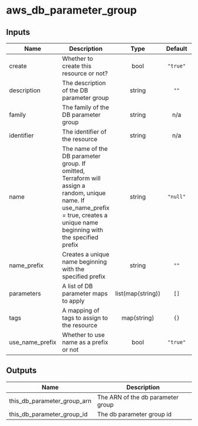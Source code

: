 # aws_db_parameter_group

<!-- BEGINNING OF PRE-COMMIT-TERRAFORM DOCS HOOK -->
## Inputs

| Name | Description | Type | Default | Required |
|------|-------------|:----:|:-----:|:-----:|
| create | Whether to create this resource or not? | bool | `"true"` | no |
| description | The description of the DB parameter group | string | `""` | no |
| family | The family of the DB parameter group | string | n/a | yes |
| identifier | The identifier of the resource | string | n/a | yes |
| name | The name of the DB parameter group. If omitted, Terraform will assign a random, unique name. If use\_name\_prefix = true, creates a unique name beginning with the specified prefix | string | `"null"` | no |
| name\_prefix | Creates a unique name beginning with the specified prefix | string | `""` | no |
| parameters | A list of DB parameter maps to apply | list(map(string)) | `[]` | no |
| tags | A mapping of tags to assign to the resource | map(string) | `{}` | no |
| use\_name\_prefix | Whether to use name as a prefix or not | bool | `"true"` | no |

## Outputs

| Name | Description |
|------|-------------|
| this\_db\_parameter\_group\_arn | The ARN of the db parameter group |
| this\_db\_parameter\_group\_id | The db parameter group id |

<!-- END OF PRE-COMMIT-TERRAFORM DOCS HOOK -->
